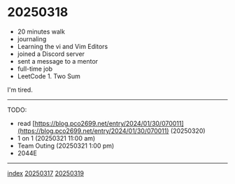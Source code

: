 <head><meta name="viewport" content="width=device-width, initial-scale=1.0, user-scalable=yes" /><meta charset="UTF-8"></head>

# 20250318

- 20 minutes walk
- journaling
- Learning the vi and Vim Editors
- joined a Discord server
- sent a message to a mentor
- full-time job
- LeetCode 1. Two Sum

I'm tired.

---

TODO:

- read [https://blog.pco2699.net/entry/2024/01/30/070011](https://blog.pco2699.net/entry/2024/01/30/070011) (20250320)
- 1 on 1 (20250321 11:00 am)
- Team Outing (20250321 1:00 pm)
- 2044E

---

[index](../../index.html)
[20250317](20250317.html)
[20250319](20250319.html)
